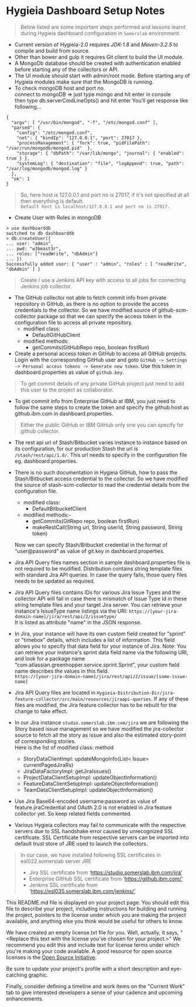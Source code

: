 # Hygieia Dashboard Setup Notes

>Below listed are some important steps performed and lessons learnt during Hygieia dashboard configuration in `Somerslab` environment.

 * Current version of Hygieia-2.0 requires *JDK-1.8* and *Maven-3.2.5* to compile and build from source.
 * Other than bower and gulp it requires Git client to build the UI module.
 * A MongoDb database should be created with authentication enabled before starting any of the collectors or API.
 * The UI module should start with admin/root mode. Before starting any of Hygieia modules make sure that the MongoDB is running.
 * To check mongoDB host and port no.  
connect to mongoDB => just type mongo and hit enter in console  
then type db.serverCmdLineOpts() and hit enter  You’ll get response like following…   
```
{
  "argv": [ "/usr/bin/mongod", "-f", "/etc/mongod.conf" ],
  "parsed": {
    "config": "/etc/mongod.conf",
    "net": { "bindIp": "127.0.0.1", "port": 27017 },
    "processManagement": { "fork": true, "pidFilePath": "/var/run/mongodb/mongod.pid"  },
    "storage": { "dbPath": "/var/lib/mongo", "journal": { "enabled": true } },
    "systemLog": { "destination": "file", "logAppend": true, "path": "/var/log/mongodb/mongod.log" }
  },
  "ok": 1
}
```  
>So, here host is 127.0.0.1 and port no is 27017, if it's not specified at all then everything is default.  
`Default host is localhost/127.0.0.1 and port no is 27017.`

* Create User with Roles in mongoDB  
```
> use dashboarddb
switched to db dashboarddb
> db.createUser({
... user: "admin",
... pwd: "w3bmast3r",
... roles: ["readWrite", "dbAdmin"]
... })
Successfully added user: { "user" : "admin", "roles" : [ "readWrite", "dbAdmin" ] }
```  
> Create / use a Jenkins API key with access to all jobs for connecting Jenkins job collector.

* The GitHub collector not able to fetch commit info from private repository in GitHub, as there is no option to provide the access credentials to the collector. So we have modified source of github-scm-collector package so that we can specify the access token in the configuration file to access all private repository. 
	- modified class: 
		- DefaultGitHubClient  
	- modified methods: 
		- getCommits(GitHubRepo repo, boolean firstRun)
*	Create a personal access token in GitHub to access all GitHub projects. Login with the corresponding GitHub user and goto `GitHub -> Settings -> Personal access tokens -> Generate new token`. Use this token in dashboard.properties as value of  `github.key`. 
>To get commit details of any private GitHub project just need to add this user to the project as collaborator.

*	To get commit info from Enterprise GitHub at IBM, you just need to follow the same steps to create the token and specify the github.host as github.ibm.com in dashboard.properties.  
>Either the public GitHub or IBM GitHub only one you can specify for github collector.

* The rest api url of Stash/Bitbucket varies instance to instance based on its configuration, for our production Stash the url is `/stash/rest/api/1.0/`. This url needs to specify in the configuration file eg. dashboard.properties.
*	There is no such documentation in Hygieia GitHub, how to pass the Stash/Bitbucket access credential to the collector. So we have modified the source of stash-scm-collector to read the credential details from the configuration file. 
	- modified class: 
		- DefaultBitbucketClient 
	- modified methods:- 
		- getCommits(GitRepo repo, boolean firstRun)  
		- makeRestCall(String url, String userId, String password, String token)  
		
	Now we can specify Stash/Bitbucket credential in the format of “user@password” as value of git.key in dashboard.properties.
*	Jira API Query files names section in sample dashboard.properties file is not required to be modified. Distribution contains string template files with standard Jira API queries. In case the query fails, those query files needs to be updated as required.
*  Jira API Query files contains IDs for various Jira Issue Types and the collector API will fail in case there is mismatch of Issue Type Id in these string template files and your target Jira server. You can retrieve your instance's IssueType name listings via the URI: `https://[your-jira-domain-name]/jira/rest/api/2/issuetype/`  
	It is listed as attribute "name" in the JSON response.
*  In Jira, your instance will have its own custom field created for "sprint" or "timebox" details, which includes a list of information.  This field allows you to specify that data field for your instance of Jira. Note: You can retrieve your instance's sprint data field name via the following URI, and look for a package name “com.atlassian.greenhopper.service.sprint.Sprint”, your custom field name describes the values in this field.  
    `https://[your-jira-domain-name]/jira/rest/api/2/issue/[some-issue-name]`
* Jira API Query files are located in `Hygieia-Distribution-Dir/jira-feature-collector/src/main/resources/jiraapi-queries`. If any of these files are modified, the Jira feature collector has to be rebuilt for the change to take effect.
* In our Jira instance `studio.somerslab.ibm.com/jira` we are following the Story based issue management so we have modified the jira-collector source to fetch all the story as issue and also the estimated story-point of corresponding stories.  
	Here is the list of modified class: method
    - StoryDataClientImpl: updateMongoInfo(List< Issue> currentPagedJiraRs)  
    - JiraDataFactoryImpl: getJiraIssues()     
    - ProjectDataClientSetupImpl: updateObjectInformation()   
    - FeatureDataClientSetupImpl: updateObjectInformation()  
    - TeamDataClientSetupImpl: updateObjectInformation()
* Use Jira Base64-encoded username:password as value of feature.jiraCredential and OAuth 2.0 is not enabled in Jira feature collector yet. So keep related fields commented.
* Various Hygieia collectors may fail to communicate with the respective servers due to SSL handshake error caused by unrecognized SSL certificate. SSL Certificate from respective servers can be imported into default trust store of JRE used to launch the collectors.
>In our case, we have installed following SSL certificates in esl022.somerslab server JRE  
 > - Jira SSL certificate from ‘https://studio.somerslab.ibm.com/jira’     
 > - Enterprise GitHub SSL certificate from ‘https://github.ibm.com/’   
 > - Jenkins SSL certificate from ‘https://esl035.somerslab.ibm.com/jenkins/’



This README.md file is displayed on your project page. You should edit this 
file to describe your project, including instructions for building and 
running the project, pointers to the license under which you are making the 
project available, and anything else you think would be useful for others to
know.

We have created an empty license.txt file for you. Well, actually, it says,
"<Replace this text with the license you've chosen for your project.>" We 
recommend you edit this and include text for license terms under which you're
making your code available. A good resource for open source licenses is the 
[Open Source Initiative](http://opensource.org/).

Be sure to update your project's profile with a short description and 
eye-catching graphic.

Finally, consider defining a timeline and work items on the "Current Work" tab 
to give interested developers a sense of your cadence and upcoming enhancements.
